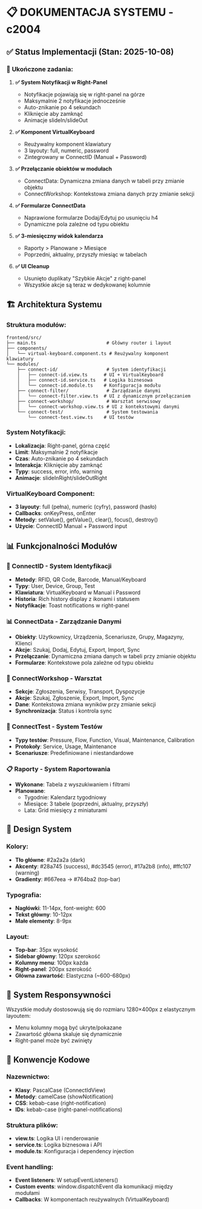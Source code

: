 # 📋 DOKUMENTACJA SYSTEMU - c2004

## ✅ Status Implementacji (Stan: 2025-10-08)

### 🎯 **Ukończone zadania:**

1. **✅ System Notyfikacji w Right-Panel**
   - Notyfikacje pojawiają się w right-panel na górze
   - Maksymalnie 2 notyfikacje jednocześnie
   - Auto-znikanie po 4 sekundach
   - Kliknięcie aby zamknąć
   - Animacje slideIn/slideOut

2. **✅ Komponent VirtualKeyboard**
   - Reużywalny komponent klawiatury
   - 3 layouty: full, numeric, password
   - Zintegrowany w ConnectID (Manual + Password)

3. **✅ Przełączanie obiektów w modułach**
   - ConnectData: Dynamiczna zmiana danych w tabeli przy zmianie objektu
   - ConnectWorkshop: Kontekstowa zmiana danych przy zmianie sekcji

4. **✅ Formularze ConnectData**
   - Naprawione formularze Dodaj/Edytuj po usunięciu h4
   - Dynamiczne pola zależne od typu obiektu

5. **✅ 3-miesięczny widok kalendarza**
   - Raporty > Planowane > Miesiące
   - Poprzedni, aktualny, przyszły miesiąc w tabelach

6. **✅ UI Cleanup**
   - Usunięto duplikaty "Szybkie Akcje" z right-panel
   - Wszystkie akcje są teraz w dedykowanej kolumnie

## 🏗️ **Architektura Systemu**

### **Struktura modułów:**
```
frontend/src/
├── main.ts                          # Główny router i layout
├── components/
│   └── virtual-keyboard.component.ts # Reużywalny komponent klawiatury
└── modules/
    ├── connect-id/                  # System identyfikacji
    │   ├── connect-id.view.ts      # UI + VirtualKeyboard
    │   ├── connect-id.service.ts   # Logika biznesowa
    │   └── connect-id.module.ts    # Konfiguracja modułu
    ├── connect-filter/              # Zarządzanie danymi
    │   └── connect-filter.view.ts  # UI z dynamicznym przełączaniem
    ├── connect-workshop/            # Warsztat serwisowy
    │   └── connect-workshop.view.ts # UI z kontekstowymi danymi
    └── connect-test/                # System testowania
        └── connect-test.view.ts    # UI testów
```

### **System Notyfikacji:**
- **Lokalizacja**: Right-panel, górna część
- **Limit**: Maksymalnie 2 notyfikacje
- **Czas**: Auto-znikanie po 4 sekundach
- **Interakcja**: Kliknięcie aby zamknąć
- **Typy**: success, error, info, warning
- **Animacje**: slideInRight/slideOutRight

### **VirtualKeyboard Component:**
- **3 layouty**: full (pełna), numeric (cyfry), password (hasło)
- **Callbacks**: onKeyPress, onEnter
- **Metody**: setValue(), getValue(), clear(), focus(), destroy()
- **Użycie**: ConnectID Manual + Password input

## 📊 **Funkcjonalności Modułów**

### **🔌 ConnectID - System Identyfikacji**
- **Metody**: RFID, QR Code, Barcode, Manual/Keyboard
- **Typy**: User, Device, Group, Test
- **Klawiatura**: VirtualKeyboard w Manual i Password
- **Historia**: Rich history display z ikonami i statusem
- **Notyfikacje**: Toast notifications w right-panel

### **📊 ConnectData - Zarządzanie Danymi**
- **Obiekty**: Użytkownicy, Urządzenia, Scenariusze, Grupy, Magazyny, Klienci
- **Akcje**: Szukaj, Dodaj, Edytuj, Export, Import, Sync
- **Przełączanie**: Dynamiczna zmiana danych w tabeli przy zmianie objektu
- **Formularze**: Kontekstowe pola zależne od typu obiektu

### **🔧 ConnectWorkshop - Warsztat**
- **Sekcje**: Zgłoszenia, Serwisy, Transport, Dyspozycje
- **Akcje**: Szukaj, Zgłoszenie, Export, Import, Sync
- **Dane**: Kontekstowa zmiana wyników przy zmianie sekcji
- **Synchronizacja**: Status i kontrola sync

### **🧪 ConnectTest - System Testów**
- **Typy testów**: Pressure, Flow, Function, Visual, Maintenance, Calibration
- **Protokoły**: Service, Usage, Maintenance
- **Scenariusze**: Predefiniowane i niestandardowe

### **📋 Raporty - System Raportowania**
- **Wykonane**: Tabela z wyszukiwaniem i filtrami
- **Planowane**: 
  - Tygodnie: Kalendarz tygodniowy
  - Miesiące: 3 tabele (poprzedni, aktualny, przyszły)
  - Lata: Grid miesięcy z miniaturami

## 🎨 **Design System**

### **Kolory:**
- **Tło główne**: #2a2a2a (dark)
- **Akcenty**: #28a745 (success), #dc3545 (error), #17a2b8 (info), #ffc107 (warning)
- **Gradienty**: #667eea → #764ba2 (top-bar)

### **Typografia:**
- **Nagłówki**: 11-14px, font-weight: 600
- **Tekst główny**: 10-12px
- **Małe elementy**: 8-9px

### **Layout:**
- **Top-bar**: 35px wysokość
- **Sidebar główny**: 120px szerokość
- **Kolumny menu**: 100px każda
- **Right-panel**: 200px szerokość
- **Główna zawartość**: Elastyczna (~600-680px)

## 🔄 **System Responsywności**

Wszystkie moduły dostosowują się do rozmiaru 1280×400px z elastycznym layoutem:
- Menu kolumny mogą być ukryte/pokazane
- Zawartość główna skaluje się dynamicznie
- Right-panel może być zwinięty

## 📝 **Konwencje Kodowe**

### **Nazewnictwo:**
- **Klasy**: PascalCase (ConnectIdView)
- **Metody**: camelCase (showNotification)
- **CSS**: kebab-case (right-notification)
- **IDs**: kebab-case (right-panel-notifications)

### **Struktura plików:**
- **view.ts**: Logika UI i renderowanie
- **service.ts**: Logika biznesowa i API
- **module.ts**: Konfiguracja i dependency injection

### **Event handling:**
- **Event listeners**: W setupEventListeners()
- **Custom events**: window.dispatchEvent dla komunikacji między modułami
- **Callbacks**: W komponentach reużywalnych (VirtualKeyboard)
